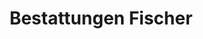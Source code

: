 ---
title: "Bestattungen Fischer"
url: /woerth-am-rhein/bestattungen-fischer/
shop: Bestattungen
---